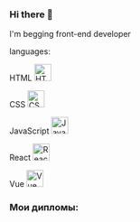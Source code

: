 ### Hi there 👋
I'm begging front-end developer

languages:

 HTML <img src="https://upload.wikimedia.org/wikipedia/commons/thumb/6/61/HTML5_logo_and_wordmark.svg/600px-HTML5_logo_and_wordmark.svg.png" height="30" alt="HTML5">
 
 CSS  <img src="https://upload.wikimedia.org/wikipedia/commons/d/d5/CSS3_logo_and_wordmark.svg" height="30" alt="CSS3">
 
 JavaScript <img src="https://upload.wikimedia.org/wikipedia/commons/6/6a/JavaScript-logo.png" height="30" alt="JavaScript">
 
 React <img src="https://upload.wikimedia.org/wikipedia/commons/a/a7/React-icon.svg" height="30" alt="React">
 
 Vue  <img src="https://vuejs.org/images/logo.png" height="30" alt="Vue">
 


### Мои дипломы:
<!-- Вставьте изображения ваших дипломов здесь -->
